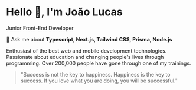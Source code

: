 # Hello 👋, I'm João Lucas

Junior Front-End Developer

💬 Ask me about **Typescript, Next.js, Tailwind CSS, Prisma, Node.js**  

Enthusiast of the best web and mobile development technologies.  
Passionate about education and changing people's lives through programming. Over 200,000 people have gone through one of my trainings.

> "Success is not the key to happiness. Happiness is the key to success. If you love what you are doing, you will be successful."
